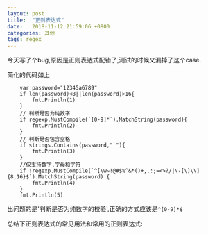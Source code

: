 ```yaml
---
layout: post
title:  "正则表达式"
date:   2018-11-12 21:59:06 +0800
categories: 其他
tags: regex
---
```


今天写了个bug,原因是正则表达式配错了,测试的时候又漏掉了这个case.

简化的代码如上

```
    var password="12345a6789"
	if len(password)<8||len(password)>16{
		fmt.Println(1)
	}
	// 判断是否为纯数字
	if regexp.MustCompile(`[0-9]*`).MatchString(password){
		fmt.Println(2)
	}
	// 判断是否包含空格
	if strings.Contains(password," "){
		fmt.Println(3)
	}
	//仅支持数字,字母和字符
	if !regexp.MustCompile(`^[\w~!@#$%^&*()+,.:;=<>?/|\-[\]\\]{8,16}$`).MatchString(password) {
		fmt.Println(4)
	}
	fmt.Println(5)
```
出问题的是'判断是否为纯数字的校验',正确的方式应该是`^[0-9]*$`

总结下正则表达式的常见用法和常用的正则表达式:




